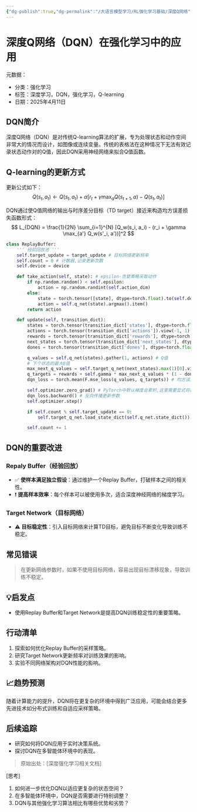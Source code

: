 ```yaml
---
{"dg-publish":true,"dg-permalink":"/大语言模型学习/RL强化学习基础/深度Q网络","dg-home":false,"dg-description":"在此输入笔记的描述","dg-hide":false,"dg-hide-title":false,"dg-show-backlinks":true,"dg-show-local-graph":true,"dg-show-inline-title":true,"dg-pinned":false,"dg-passphrase":"在此输入访问密码","dg-enable-mathjax":false,"dg-enable-mermaid":false,"dg-enable-uml":false,"dg-note-icon":0,"dg-enable-dataview":false,"tags":["NLP"],"permalink":"/大语言模型学习/RL强化学习基础/深度Q网络/","dgShowBacklinks":true,"dgShowLocalGraph":true,"dgShowInlineTitle":true,"dgPassFrontmatter":true,"noteIcon":0,"created":"2025-04-11T13:41:20.832+08:00","updated":"2025-04-11T13:43:08.016+08:00"}
---
```




# 深度Q网络（DQN）在强化学习中的应用
元数据：
- 分类：强化学习
- 标签：深度学习，DQN，强化学习，Q-learning
- 日期：2025年4月11日

## DQN简介
深度Q网络（DQN）是对传统Q-learning算法的扩展，专为处理状态和动作空间非常大的情况而设计，如图像或连续变量。传统的表格法在这种情况下无法有效记录状态动作对的Q值，因此DQN采用神经网络来拟合Q值函数。


## Q-learning的更新方式
更新公式如下：
$$
Q(s_t, a_t) \leftarrow Q(s_t, a_t) + \alpha [r_t + \gamma \max_a Q(s_{t+1}, a) - Q(s_t, a_t)]
$$

DQN通过使Q值网络的输出与时序差分目标（TD target）接近来构造均方误差损失函数形式：
$$
L_{DQN} = \frac{1}{2N} \sum_{i=1}^{N} [Q_w(s_i, a_i) - (r_i + \gamma \max_{a'} Q_w(s'_i, a'))]^2
$$

```Python
class ReplayBuffer: 
    ''' 经验回放池 ''' 
    self.target_update = target_update # 目标网络更新频率 
    self.count = 0 # 计数器,记录更新次数 
    self.device = device 

    def take_action(self, state): # epsilon-贪婪策略采取动作 
        if np.random.random() < self.epsilon: 
            action = np.random.randint(self.action_dim) 
        else: 
            state = torch.tensor([state], dtype=torch.float).to(self.device) 
            action = self.q_net(state).argmax().item() 
        return action 

    def update(self, transition_dict): 
        states = torch.tensor(transition_dict['states'], dtype=torch.float).to(self.device) 
        actions = torch.tensor(transition_dict['actions']).view(-1, 1).to(self.device) 
        rewards = torch.tensor(transition_dict['rewards'], dtype=torch.float).view(-1, 1).to(self.device) 
        next_states = torch.tensor(transition_dict['next_states'], dtype=torch.float).to(self.device) 
        dones = torch.tensor(transition_dict['dones'], dtype=torch.float).view(-1, 1).to(self.device) 

        q_values = self.q_net(states).gather(1, actions) # Q值 
        # 下个状态的最大Q值 
        max_next_q_values = self.target_q_net(next_states).max(1)[0].view(-1, 1) 
        q_targets = rewards + self.gamma * max_next_q_values * (1 - dones) # TD误差目标 
        dqn_loss = torch.mean(F.mse_loss(q_values, q_targets)) # 均方误差损失函数 

        self.optimizer.zero_grad() # PyTorch中默认梯度会累积,这里需要显式将梯度置为0 
        dqn_loss.backward() # 反向传播更新参数 
        self.optimizer.step() 

        if self.count % self.target_update == 0: 
            self.target_q_net.load_state_dict(self.q_net.state_dict()) # 更新目标网络 

        self.count += 1

```


## DQN的重要改进

### Repaly Buffer（经验回放）
- ✅ **使样本满足独立假设**：通过维护一个Replay Buffer，打破样本之间的相关性。
- ❗ **提高样本效率**：每个样本可以被使用多次，适合深度神经网络的梯度学习。


### Target Network（目标网络）
- ⚠ **目标稳定性**：引入目标网络来计算TD目标，避免目标不断变化导致训练不稳定。


## 常见错误
> 在更新网络参数时，如果不使用目标网络，容易出现目标漂移现象，导致训练不稳定。


## 💡启发点
- 使用Replay Buffer和Target Network是提高DQN训练稳定性的重要策略。


## 行动清单
1. 探索如何优化Replay Buffer的采样策略。
2. 研究Target Network更新频率对训练效果的影响。
3. 实验不同网络架构对DQN性能的影响。


## 📈趋势预测
随着计算能力的提升，DQN将在更复杂的环境中得到广泛应用，可能会结合更多先进技术如分布式训练和自适应采样策略。


## 后续追踪
- 研究如何将DQN应用于实时决策系统。
- 探讨DQN在多智能体环境中的表现。

> 原始出处：[深度强化学习相关文档]

[思考]
1. 如何进一步优化DQN以适应更复杂的状态空间？
2. 在多智能体环境中，DQN是否需要进行特别调整？
3. DQN与其他强化学习算法相比有哪些优势和劣势？
